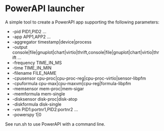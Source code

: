 # PowerAPI launcher

A simple tool to create a PowerAPI app supporting the following parameters:
* -pid PID1,PID2 ...
* -app APP1,APP2 ...
* -aggregator timestamp|device|process
* -output console|file|gnuplot|chart|virtio|thrift,console|file|gnuplot|chart|virtio|thrift ...
* -frequency TIME_IN_MS
* -time TIME_IN_MIN
* -filename FILE_NAME
* -cpusensor cpu-proc|cpu-proc-reg|cpu-proc-virtio|sensor-libpfm
* -cpuformula cpu-max|cpu-maxvm|cpu-reg|formula-libpfm
* -memsensor mem-proc|mem-sigar
* -memformula mem-single
* -disksensor disk-proc|disk-atop
* -diskformula disk-single
* -vm PID1:portnr1,PID2:portnr2 ...
* -powerspy 1|0

 See run.sh to use PowerAPI with a command line.
